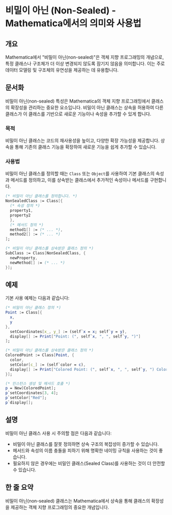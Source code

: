 <!--
Meta Description: # 비밀이 아닌 (Non-Sealed) - Mathematica에서의 의미와 사용법 ## 개요 Mathematica에서 "비밀이 아닌(non-sealed)"은 객체 지향 프로그래밍의 개념으로, 특정 클래스나 구조체가 더 이상 변경되지 않도록 잠기지 않음을 의미합니다. ...
Meta Keywords: 비밀이, self, 클래스를, 클래스, class
-->

# 비밀이 아닌 (Non-Sealed) - Mathematica에서의 의미와 사용법

## 개요
Mathematica에서 "비밀이 아닌(non-sealed)"은 객체 지향 프로그래밍의 개념으로, 특정 클래스나 구조체가 더 이상 변경되지 않도록 잠기지 않음을 의미합니다. 이는 주로 데이터 모델링 및 구조체의 유연성을 제공하는 데 유용합니다.

## 문서화
비밀이 아닌(non-sealed) 특성은 Mathematica의 객체 지향 프로그래밍에서 클래스의 확장성을 관리하는 중요한 요소입니다. 비밀이 아닌 클래스는 상속을 허용하여 다른 클래스가 이 클래스를 기반으로 새로운 기능이나 속성을 추가할 수 있게 합니다.

### 목적
비밀이 아닌 클래스는 코드의 재사용성을 높이고, 다양한 확장 가능성을 제공합니다. 상속을 통해 기존의 클래스 기능을 확장하여 새로운 기능을 쉽게 추가할 수 있습니다.

### 사용법
비밀이 아닌 클래스를 정의할 때는 `Class` 또는 `Object`를 사용하여 기본 클래스의 속성과 메서드를 정의하고, 이를 상속받는 클래스에서 추가적인 속성이나 메서드를 구현합니다.

```mathematica
(* 비밀이 아닌 클래스를 정의합니다. *)
NonSealedClass := Class[{
  (* 속성 정의 *)
  property1,
  property2
  },
  (* 메서드 정의 *)
  method1[] := (* ... *),
  method2[] := (* ... *)
];

(* 비밀이 아닌 클래스를 상속받은 클래스 정의 *)
SubClass := Class[NonSealedClass, {
  newProperty,
  newMethod[] := (* ... *)
}];
```

## 예제
기본 사용 예제는 다음과 같습니다:

```mathematica
(* 비밀이 아닌 클래스 정의 *)
Point := Class[{
  x,
  y
},
  setCoordinates[x_, y_] := (self`x = x; self`y = y),
  display[] := Print["Point: (", self`x, ", ", self`y, ")"]
];

(* 비밀이 아닌 클래스를 상속받은 클래스 정의 *)
ColoredPoint := Class[Point, {
  color,
  setColor[c_] := (self`color = c),
  display[] := Print["Colored Point: (", self`x, ", ", self`y, ") Color: ", self`color]
}];

(* 인스턴스 생성 및 메서드 호출 *)
p = New[ColoredPoint];
p`setCoordinates[3, 4];
p`setColor["Red"];
p`display[];
```

## 설명
비밀이 아닌 클래스 사용 시 주의할 점은 다음과 같습니다:
- 비밀이 아닌 클래스를 잘못 정의하면 상속 구조의 복잡성이 증가할 수 있습니다.
- 메서드와 속성의 이름 충돌을 피하기 위해 명확한 네이밍 규칙을 사용하는 것이 좋습니다.
- 필요하지 않은 경우에는 비밀인 클래스(Sealed Class)를 사용하는 것이 더 안전할 수 있습니다.

## 한 줄 요약
비밀이 아닌(non-sealed) 클래스는 Mathematica에서 상속을 통해 클래스의 확장성을 제공하는 객체 지향 프로그래밍의 중요한 개념입니다.